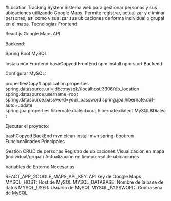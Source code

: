 #Location Tracking System
Sistema web para gestionar personas y sus ubicaciones utilizando Google Maps. Permite registrar, actualizar y eliminar personas, así como visualizar sus ubicaciones de forma individual o grupal en el mapa.
Tecnologías
Frontend:

React.js
Google Maps API

Backend:

Spring Boot
MySQL

Instalación
Frontend
bashCopycd FrontEnd
npm install
npm start
Backend

Configurar MySQL:

propertiesCopy# application.properties
spring.datasource.url=jdbc:mysql://localhost:3306/db_location
spring.datasource.username=root
spring.datasource.password=your_password
spring.jpa.hibernate.ddl-auto=update
spring.jpa.properties.hibernate.dialect=org.hibernate.dialect.MySQL8Dialect

Ejecutar el proyecto:

bashCopycd BackEnd
mvn clean install
mvn spring-boot:run
Funcionalidades Principales

Gestión CRUD de personas
Registro de ubicaciones
Visualización en mapa (individual/grupal)
Actualización en tiempo real de ubicaciones

Variables de Entorno Necesarias

REACT_APP_GOOGLE_MAPS_API_KEY: API key de Google Maps
MYSQL_HOST: Host de MySQL
MYSQL_DATABASE: Nombre de la base de datos
MYSQL_USER: Usuario de MySQL
MYSQL_PASSWORD: Contraseña de MySQL

